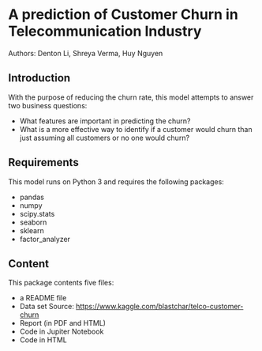 # A prediction of Customer Churn in Telecommunication Industry
Authors: Denton Li, Shreya Verma, Huy Nguyen
## Introduction
With the purpose of reducing the churn rate, this model attempts to answer two business questions:
- What features are important in predicting the churn?
- What is a more effective way to identify if a customer would churn than just assuming all customers or no one would churn?

## Requirements
This model runs on Python 3 and requires the following packages:
- pandas
- numpy
- scipy.stats
- seaborn
- sklearn
- factor_analyzer

## Content
This package contents five files:
- a README file
- Data set
Source: https://www.kaggle.com/blastchar/telco-customer-churn
- Report (in PDF and HTML)
- Code in Jupiter Notebook
- Code in HTML
